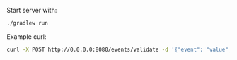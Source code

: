 

Start server with:
```bash
./gradlew run
```

Example curl:
 ```bash
curl -X POST http://0.0.0.0:8080/events/validate -d '{"event": "value", "error": true}' 
```
